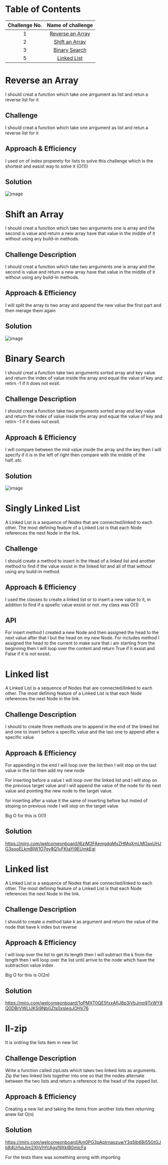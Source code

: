# Table of Contents 

|Challenge No. | Name of challenge|
|:---------: |:--------------:|
|1|[Reverse an Array](data_structures_and_algorithms/challenges/array_reverse/array_reverse.py)
|2|[Shift an Array](data_structures_and_algorithms/challenges/array_shift/array_shift.py)
|3|[Binary Search ](data_structures_and_algorithms/challenges/array_binary_search/array_binary_search.py)
|5|[Linked List ](data_structures_and_algorithms/data_structures/linked_list/linked_list.py)




# Reverse an Array
<!-- Short summary or background information -->
I should creat a function which take one arrgument as list and retun a reverse list for it 

## Challenge
<!-- Description of the challenge -->
I should creat a function which take one arrgument as list and retun a reverse list for it 
## Approach & Efficiency
<!-- What approach did you take? Why? What is the Big O space/time for this approach? -->
I used on of index properety for lists to solve this challenge which is the shortest and easist way to solve it (O(1))
## Solution
![image](assets/array-reverse.jpg)



# Shift an Array
<!-- Short summary or background information -->
I should creat a function which take two arrguments one is array and the second is value and return a new array have that value in the middle of it without using any build-in methods.
## Challenge Description
<!-- Description of the challenge -->
I should creat a function which take two arrguments one is array and the second is value and return a new array have that value in the middle of it without using any build-in methods.
## Approach & Efficiency
<!-- What approach did you take? Why? What is the Big O space/time for this approach? -->
I will split the array to two array  and append the new value the first part and then merage them again
## Solution
<!-- Embedded whiteboard image -->
![image](assets/challemge02.jpg)




# Binary Search 

<!-- Short summary or background information -->
I should creat a function take two arrguments sorted array and key value and return the index of value inside the array and equal the value of key and retirn -1 if it does not exsit.
## Challenge Description
<!-- Description of the challenge -->
I should creat a function take two arrguments sorted array and key value and return the index of value inside the array and equal the value of key and retirn -1 if it does not exsit.
## Approach & Efficiency
<!-- What approach did you take? Why? What is the Big O space/time for this approach? -->
I will compare between the mid value inside the array and the key then I will specify if it is in the left of right then compare with the middle of the half..etc
## Solution
<!-- Embedded whiteboard image -->
![image](assets/Binary_search.jpg)



# Singly Linked List
<!-- Short summary or background information -->
A Linked List is a sequence of Nodes that are connected/linked to each other. The most defining feature of a Linked List is that each Node references the next Node in the link.

## Challenge
<!-- Description of the challenge -->
I should create a method to insert in the Head of a linked list and another method to find if the value exsist in the linked list and all of that without using any build-in method.

## Approach & Efficiency
<!-- What approach did you take? Why? What is the Big O space/time for this approach? -->
I used the classes to create a linked list or to insert a new value to it, in addition to find if a spsefic value exsist or not.
my class was O(1)

## API
<!-- Description of each method publicly available to your Linked List -->
For insert method I created a new Node and then assigned the head to the next value after that I but the head on my new Node.
For includes method I assigned the head to the current to make sure that i am starting from the beginning then I will loop over the content and return True if it exsist and False if it is not exsist.



# Linked list 
<!-- Short summary or background information -->
A Linked List is a sequence of Nodes that are connected/linked to each other. The most defining feature of a Linked List is that each Node references the next Node in the link.
## Challenge Description
<!-- Description of the challenge -->
I should to create three methods one to append in the end of the linked list and one to insert before a specific value and the last one to append after a specific value
## Approach & Efficiency
<!-- What approach did you take? Why? What is the Big O space/time for this approach? -->
For appending in the end I will loop over the list then I will stop on the last value in the list then add my new node

For inserting before a value I will loop over the linked list and I will stop on the previous target value and I will append the value of the node for its next value and pointing the new node to the target value.

for inserting after a value it the same of inserting before but insted of stoping on previous node I will stop on the target value

Big O for this is O(1)
## Solution
<!-- Embedded whiteboard image -->
https://miro.com/welcomeonboard/l6ziM3FAemgdqMsZHMqXmLMOaxUHJG3sooELkmBlW1O7qy8Q1vFKtaYi9EUmkEgi



# Linked list 
<!-- Short summary or background information -->
A Linked List is a sequence of Nodes that are connected/linked to each other. The most defining feature of a Linked List is that each Node references the next Node in the link.
## Challenge Description
<!-- Description of the challenge -->
I should to create a method take k as argument and return the value of the node that have k index but reverse 
## Approach & Efficiency
<!-- What approach did you take? Why? What is the Big O space/time for this approach? -->
I will loop over the list to get its length then I will subtract the k from the length then I will loop over the list until arrive to the node which have the subtraction value index

Big O for this is O(2n)
## Solution
<!-- Embedded whiteboard image -->
https://miro.com/welcomeonboard/1oPMXT0QE5fxxAfjJ8p3iVbJmp9TxWY8Q0DBrVWLIJKSi9NbGZts0xslegJOHV76




# ll-zip
<!-- Short summary or background information -->
It is ordring the lists item in new list 
## Challenge Description
<!-- Description of the challenge -->
Write a function called zipLists which takes two linked lists as arguments. Zip the two linked lists together into one so that the nodes alternate between the two lists and return a reference to the head of the zipped list.
## Approach & Efficiency
<!-- What approach did you take? Why? What is the Big O space/time for this approach? -->
Creating a new list and taking the items from another lists then returning anew list 
O(n) 
## Solution
<!-- Embedded whiteboard image -->
https://miro.com/welcomeonboard/Am0PG3pApIrnaozuwY3q5Ib68j55GtGJb84UrhqJlm2XhVhYcAgsf9XkIB0mlcFa

For the tests there was something wrong with importing